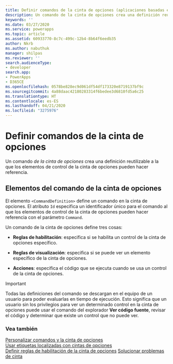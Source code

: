 ```yaml
---
title: Definir comandos de la cinta de opciones (aplicaciones basadas en modelos) | Microsoft Docs
description: Un comando de la cinta de opciones crea una definición reutilizable a la que los elementos de control de la cinta de opciones pueden hacer referencia.
keywords: ''
ms.date: 03/27/2020
ms.service: powerapps
ms.topic: article
ms.assetid: 60933770-8c7c-499c-12b4-8b64f6eedb35
author: Nkrb
ms.author: nabuthuk
manager: shilpas
ms.reviewer: ''
search.audienceType:
- developer
search.app:
- PowerApps
- D365CE
ms.openlocfilehash: 0578be828ec9d061df54df173320e8719137bf9c
ms.sourcegitcommit: 4a88daac42180283314f6bedee3d6810fd5a6c25
ms.translationtype: HT
ms.contentlocale: es-ES
ms.lasthandoff: 04/21/2020
ms.locfileid: "3275976"
---
```

# <a name="define-ribbon-commands"></a>Definir comandos de la cinta de opciones

<!-- https://docs.microsoft.com/dynamics365/customer-engagement/developer/customize-dev/define-ribbon-commands -->

Un comando *de la cinta de opciones* crea una definición reutilizable a la que los elementos de control de la cinta de opciones pueden hacer referencia.  
  
## <a name="ribbon-command-elements"></a>Elementos del comando de la cinta de opciones  
 El elemento `<CommandDefinition>` define un comando en la cinta de opciones. El atributo `Id` especifica un identificador único para el comando al que los elementos de control de la cinta de opciones pueden hacer referencia con el parámetro `Command`.  
  
 Un comando de la cinta de opciones define tres cosas:  
  
- **Reglas de habilitación**: especifica si se habilita un control de la cinta de opciones específico.  
  
- **Reglas de visualización**: especifica si se puede ver un elemento específico de la cinta de opciones.  
  
- **Acciones**: especifica el código que se ejecuta cuando se usa un control de la cinta de opciones.  
  
> [!IMPORTANT]
>  Todas las definiciones del comando se descargan en el equipo de un usuario para poder evaluarlas en tiempo de ejecución. Esto significa que un usuario sin los privilegios para ver un determinado control en la cinta de opciones puede usar el comando del explorador **Ver código fuente**, revisar el código y determinar que existe un control que no puede ver.  
  
### <a name="see-also"></a>Vea también  
 [Personalizar comandos y la cinta de opciones](customize-commands-ribbon.md)   
 [Usar etiquetas localizadas con cintas de opciones](use-localized-labels-ribbons.md)   
 [Definir reglas de habilitación de la cinta de opciones](define-ribbon-enable-rules.md) [Solucionar problemas de cinta](https://support.microsoft.com/help/4552163)
